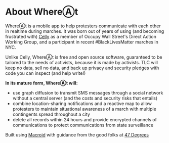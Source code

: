 About WhereⒶt
===============

WhereⒶt is a mobile app to help protesters communicate with each other in realtime during marches. It was born out of years of using (and becoming frustrated with) [Celly](https://cel.ly/) as a member of Occupy Wall Street's Direct Action Working Group, and a participant in recent #BlackLivesMatter marches in NYC. 

Unlike Celly, WhereⒶt is free and open source software, guaranteed to be tailored to the needs of activists, because it is made by activists. TLC will keep no data, sell no data, and back up privacy and security pledges with code you can inspect (and help write!)

__In its mature form, WhereⒶt will:__

* use graph diffusion to transmit SMS messages through a social network without a central server (and the costs and security risks that entails)
* combine location-sharing notifications and a reactive map to allow protesters to maintain situational awareness of a march with multiple contingents spread throughout a city
* delete all records within 24 hours and provide encrypted channels of communications to protect communications from state surveillance

Built using [Macroid](https://github.com/macroid/macroid) with guidance from the good folks at [47 Degrees](http://www.47deg.com/)
